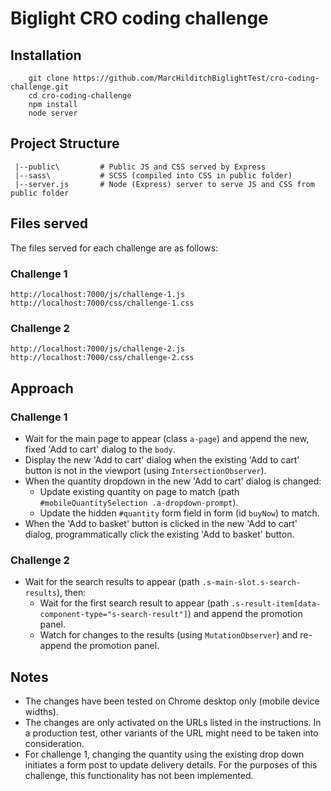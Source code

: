 # Biglight CRO coding challenge

## Installation

```
    git clone https://github.com/MarcHilditchBiglightTest/cro-coding-challenge.git
    cd cro-coding-challenge
    npm install
    node server
```

## Project Structure

```
 |--public\         # Public JS and CSS served by Express
 |--sass\           # SCSS (compiled into CSS in public folder)
 |--server.js       # Node (Express) server to serve JS and CSS from public folder
```

## Files served

The files served for each challenge are as follows:

### Challenge 1

```
http://localhost:7000/js/challenge-1.js
http://localhost:7000/css/challenge-1.css
```

### Challenge 2

```
http://localhost:7000/js/challenge-2.js
http://localhost:7000/css/challenge-2.css
```

## Approach

### Challenge 1

* Wait for the main page to appear (class `a-page`) and append the new, fixed 'Add to cart' dialog to the `body`.
* Display the new 'Add to cart' dialog when the existing 'Add to cart' button is not in the viewport (using `IntersectionObserver`).
* When the quantity dropdown in the new 'Add to cart' dialog is changed:
  * Update existing quantity on page to match (path `#mobileQuantitySelection .a-dropdown-prompt`).
  * Update the hidden `#quantity` form field in form (id `buyNow`) to match.
* When the 'Add to basket' button is clicked in the new 'Add to cart' dialog, programmatically click the existing 'Add to basket' button.

### Challenge 2

* Wait for the search results to appear (path `.s-main-slot.s-search-results`), then:
  * Wait for the first search result to appear (path `.s-result-item[data-component-type="s-search-result"]`) and append the promotion panel.
  * Watch for changes to the results (using `MutationObserver`) and re-append the promotion panel.

 ## Notes

 * The changes have been tested on Chrome desktop only (mobile device widths).
 * The changes are only activated on the URLs listed in the instructions. In a production test, other variants of the URL might need to be taken into consideration.
 * For challenge 1, changing the quantity using the existing drop down initiates a form post to update delivery details. For the purposes of this challenge, this functionality has not been implemented. 
